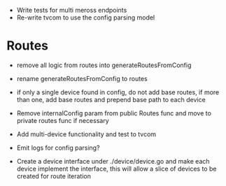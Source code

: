 - Write tests for multi meross endpoints
- Re-write tvcom to use the config parsing model

# Routes
- remove all logic from routes into generateRoutesFromConfig
- rename generateRoutesFromConfig to routes
- if only a single device found in config, do not add base routes, if more than one, add base routes and prepend base path to each device
- Remove internalConfig param from public Routes func and move to private routes func if necessary
- Add multi-device functionality and test to tvcom

- Emit logs for config parsing?
- Create a device interface under ./device/device.go and make each device implement the interface, this will allow a slice of devices to be created for route iteration
